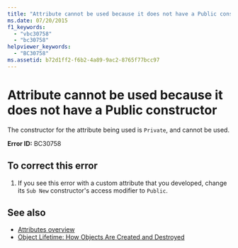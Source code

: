 ```yaml
---
title: "Attribute cannot be used because it does not have a Public constructor"
ms.date: 07/20/2015
f1_keywords: 
  - "vbc30758"
  - "bc30758"
helpviewer_keywords: 
  - "BC30758"
ms.assetid: b72d1ff2-f6b2-4a89-9ac2-8765f77bcc97
---
```

# Attribute cannot be used because it does not have a Public constructor
The constructor for the attribute being used is `Private`, and cannot be used.  
  
 **Error ID:** BC30758  
  
## To correct this error  
  
1. If you see this error with a custom attribute that you developed, change its `Sub New` constructor's access modifier to `Public`.  
  
## See also

- [Attributes overview](../programming-guide/concepts/attributes/index.md)
- [Object Lifetime: How Objects Are Created and Destroyed](../../visual-basic/programming-guide/language-features/objects-and-classes/object-lifetime-how-objects-are-created-and-destroyed.md)

